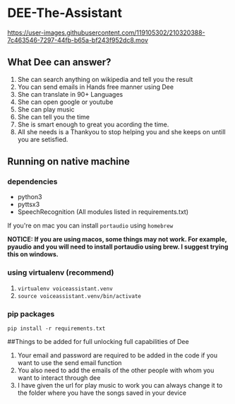# DEE-The-Assistant
https://user-images.githubusercontent.com/119105302/210320388-7c463546-7297-44fb-b65a-bf243f952dc8.mov
## What Dee can answer?
1. She can search anything on wikipedia and tell you the result
2. You can send emails in Hands free manner using Dee
3. She can translate in 90+ Languages
4. She can open google or youtube
5. She can play music
6. She can tell you the time
7. She is smart enough to great you acording the time.
8. All she needs is a Thankyou to stop helping you and she keeps on untill you are setisfied.

## Running on native machine
### dependencies
* python3
* pyttsx3
* SpeechRecognition
(All modules listed in requirements.txt)


If you're on mac you can install `portaudio` using `homebrew`

**NOTICE: If you are using macos, some things may not work. For example, pyaudio and you will need to install portaudio using brew. I suggest trying this on windows.**

### using virtualenv (recommend)
1. `virtualenv voiceassistant.venv`
2. `source voiceassistant.venv/bin/activate`

### pip packages
`pip install -r requirements.txt` 

##Things to be added for full unlocking full capabilities of Dee
1. Your email and password are required to be added in the code if you want to use the send email function
2. You also need to add the emails of the other people with whom you want to interact through dee
3. I have given the url for play music to work you can always change it to the folder where you have the songs saved in your device

